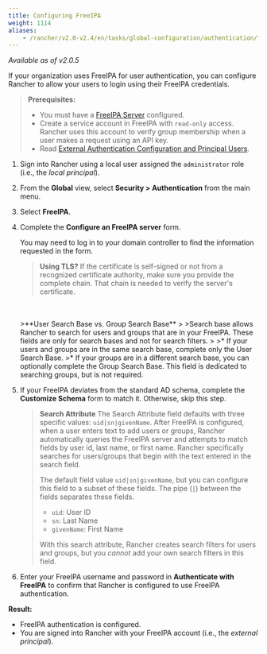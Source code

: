 ```yaml
---
title: Configuring FreeIPA
weight: 1114
aliases:
    - /rancher/v2.0-v2.4/en/tasks/global-configuration/authentication/freeipa/
---
```


_Available as of v2.0.5_

If your organization uses FreeIPA for user authentication, you can configure Rancher to allow your users to login using their FreeIPA credentials.

>**Prerequisites:**
>
>- You must have a [FreeIPA Server](https://www.freeipa.org/) configured.
>- Create a service account in FreeIPA with `read-only` access. Rancher uses this account to verify group membership when a user makes a request using an API key.
>- Read [External Authentication Configuration and Principal Users](../../../../../pages-for-subheaders/about-authentication.md#external-authentication-configuration-and-principal-users).

1. Sign into Rancher using a local user assigned the `administrator` role (i.e., the _local principal_).

2. From the **Global** view, select **Security > Authentication** from the main menu.

3. Select **FreeIPA**.

4. Complete the **Configure an FreeIPA server** form.

    You may need to log in to your domain controller to find the information requested in the form.

    >**Using TLS?**
    >If the certificate is self-signed or not from a recognized certificate authority, make sure you provide the complete chain. That chain is needed to verify the server's certificate.
    <br/>
    <br/>
    >**User Search Base vs. Group Search Base**
    >
    >Search base allows Rancher to search for users and groups that are in your FreeIPA.  These fields are only for search bases and not for search filters.
    >
    >* If your users and groups are in the same search base, complete only the User Search Base.
    >* If your groups are in a different search base, you can optionally complete the Group Search Base. This field is dedicated to searching groups, but is not required.

5. If your FreeIPA deviates from the standard AD schema, complete the **Customize Schema** form to match it. Otherwise, skip this step.

    >**Search Attribute** The Search Attribute field defaults with three specific values: `uid|sn|givenName`. After FreeIPA is configured, when a user enters text to add users or groups, Rancher automatically queries the FreeIPA server and attempts to match fields by user id, last name, or first name. Rancher specifically searches for users/groups that begin with the text entered in the search field.
    >
    >The default field value `uid|sn|givenName`, but you can configure this field to a subset of these fields. The pipe (`|`) between the fields separates these fields.
    >
    > * `uid`: User ID
    > * `sn`: Last Name
    > * `givenName`: First Name
    >
    > With this search attribute, Rancher creates search filters for users and groups, but you *cannot* add your own search filters in this field.

6. Enter your FreeIPA username and password in **Authenticate with FreeIPA** to confirm that Rancher is configured to use FreeIPA authentication.

**Result:**

- FreeIPA authentication is configured.
- You are signed into Rancher with your FreeIPA account (i.e., the _external principal_).
